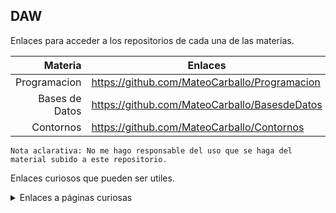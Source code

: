 ## DAW

Enlaces para acceder a los repositorios de cada una de las materias.



| Materia | Enlaces                      |
|--------:|-----------------------------------------------------|
| Programacion   | https://github.com/MateoCarballo/Programacion|
| Bases de Datos | https://github.com/MateoCarballo/BasesdeDatos|
| Contornos      |    https://github.com/MateoCarballo/Contornos|

```Nota aclarativa: No me hago responsable del uso que se haga del material subido a este repositorio.```

Enlaces curiosos que pueden ser utiles.

<details>
<summary>Enlaces a páginas curiosas</summary>

| Nombre |
|-----:|
|[ChatGPT](https://chat.openai.com/chat) | 
|[Jasper AI](www.jasper.ai)|
|[Synthesia](https://www.synthesia.io)|
|[Dall-E-2](https://labs.openai.com)|
|[Sintaxis Markdown](https://daringfireball.net/projects/markdown/syntax)|  
</details>





<!-- TO DO: Añadir una tabla con los tres enlaces -->
